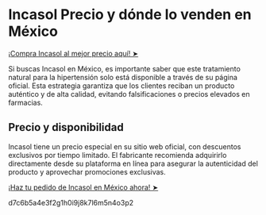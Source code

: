 # Incasol Precio y dónde lo venden en México

[¡Compra Incasol al mejor precio aquí! ➤](https://wecareblog.com/go/incasol)

Si buscas Incasol en México, es importante saber que este tratamiento natural para la hipertensión solo está disponible a través de su página oficial. Esta estrategia garantiza que los clientes reciban un producto auténtico y de alta calidad, evitando falsificaciones o precios elevados en farmacias.

## Precio y disponibilidad

Incasol tiene un precio especial en su sitio web oficial, con descuentos exclusivos por tiempo limitado. El fabricante recomienda adquirirlo directamente desde su plataforma en línea para asegurar la autenticidad del producto y aprovechar promociones exclusivas.

[¡Haz tu pedido de Incasol en México ahora! ➤](https://wecareblog.com/go/incasol)

d7c6b5a4e3f2g1h0i9j8k7l6m5n4o3p2
